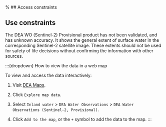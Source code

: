 % ## Access constraints

## Use constraints

The DEA WO (Sentinel-2) Provisional product has not been validated, and has unknown accuracy. It shows the general extent of surface water in the corresponding Sentinel-2 satellite image. These extents should not be used for safety of life decisions without confirming the information with other sources.

:::{dropdown} How to view the data in a web map

To view and access the data interactively:

1) Visit [DEA Maps](https://maps.dea.ga.gov.au/).

2) Click `Explore map data`.

3) Select `Inland water` > `DEA Water Observations` > `DEA Water Observations (Sentinel-2, Provisional)`.

4) Click `Add to the map`, or the `+` symbol to add the data to the map.
:::

